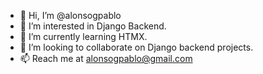 - 👋 Hi, I’m @alonsogpablo
- 👀 I’m interested in Django Backend.
- 🌱 I’m currently learning HTMX.
- 💞️ I’m looking to collaborate on Django backend projects.
- 📫 Reach me at alonsogpablo@gmail.com

<!---
alonsogpablo/alonsogpablo is a ✨ special ✨ repository because its `README.md` (this file) appears on your GitHub profile.
You can click the Preview link to take a look at your changes.
--->
